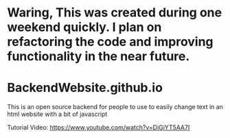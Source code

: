 # Waring, This was created during one weekend quickly. I plan on refactoring the code and improving functionality in the near future.

# BackendWebsite.github.io
This is an open source backend for people to use to easily change text in an html website with a bit of javascript

Tutorial Video: https://www.youtube.com/watch?v=DiGiYT5AA7I
